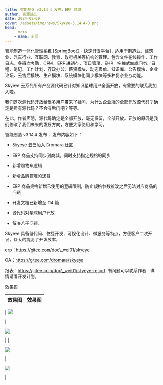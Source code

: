 ```yaml
---
title: 智能制造 v3.14.4 发布，ERP 商城
author: 资源站点
date: 2024-09-09
cover: /assets/img/news/Skyeye-3.14.4-0.png
head:
  - - meta
    - name: 新闻
---
```


智能制造一体化管理系统 \[SpringBoot2 - 快速开发平台\]，适用于制造业、建筑业、汽车行业、互联网、教育、政府机关等机构的管理。包含文件在线操作、工作日志、多班次考勤、CRM、ERP 进销存、项目管理、EHR、拖拽式生成问卷、日程、笔记、工作计划、行政办公、薪资模块、动态表单、知识库、公告模块、企业论坛、云售后模块、生产模块、系统模块化同步模块等多种复杂业务功能。

Skyeye 云系列所有产品源代码已针对知识星球用户全面开放，有需要的联系我加入啦。

我们这次源代码开放给很多用户带来了疑问，为什么企业版的全部开放源代码？确定是所有源代码？不会有后门吧？等等。

在此，作者声明，源代码确定是全部开放，毫无保留，全部开放。开放的原因是我们修改了我们未来的发展方向，方便大家使用和学习。

智能制造 v3.14.4 发布 ，发布内容如下：

*   Skyeye 云已加入 Dromara 社区
    
*   ERP 商品支持同步到商城，同时支持指定规格的同步
    
*   新增购物车逻辑
    
*   新增品牌管理的逻辑
    
*   ERP 商品规格新增已使用的逻辑限制，防止规格参数被改之后无法对应商品的问题
    
*   开发文档已新增至 114 篇
    
*   源代码对星球用户开放
    
*   解决若干问题。
    

Skyeye 具备低代码、快捷开发、可视化设计、微服务等特点，方便客户二次开发，极大的提高了开发效率。

erp：https://gitee.com/doc\_wei01/skyeye

OA：https://gitee.com/dromara/skyeye

报表：https://gitee.com/doc\_wei01/skyeye-report  有问题可以联系作者，详情请看开发计划。

效果图

| 效果图 | 效果图 |
| --- | --- |
| 
![](/assets/img/news/Skyeye-3.14.4-0.png)

 | 

![](/assets/img/news/Skyeye-3.14.4-1.png)

 |
| 

![](/assets/img/news/Skyeye-3.14.4-2.png)

 | 

![](/assets/img/news/Skyeye-3.14.4-3.png)

 |